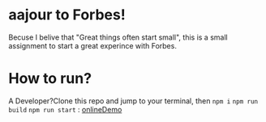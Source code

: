 # aajour to Forbes!

Becuse I belive that "Great things often start small", this is a small assignment to start a great experince with Forbes.


# How to run?

A Developer?Clone this repo and jump to your terminal, then `npm i` `npm run build` `npm run start` :
[onlineDemo](https://aajourforbes.herokuapp.com/)
